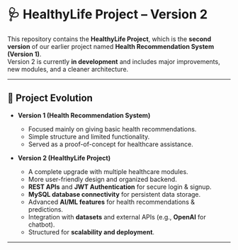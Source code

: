 # 🩺 HealthyLife Project – Version 2

This repository contains the **HealthyLife Project**, which is the **second version** of our earlier project named **Health Recommendation System (Version 1)**.  
Version 2 is currently **in development** and includes major improvements, new modules, and a cleaner architecture.

---

## 📌 Project Evolution

- **Version 1 (Health Recommendation System)**
  - Focused mainly on giving basic health recommendations.
  - Simple structure and limited functionality.
  - Served as a proof-of-concept for healthcare assistance.

- **Version 2 (HealthyLife Project)**
  - A complete upgrade with multiple healthcare modules.
  - More user-friendly design and organized backend.
  - **REST APIs** and **JWT Authentication** for secure login & signup.
  - **MySQL database connectivity** for persistent data storage.
  - Advanced **AI/ML features** for health recommendations & predictions.
  - Integration with **datasets** and external APIs (e.g., **OpenAI** for chatbot).
  - Structured for **scalability and deployment**.

---
